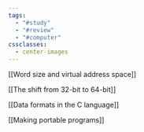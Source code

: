 ```yaml
---
tags:
  - "#study"
  - "#review"
  - "#computer"
cssclasses:
  - center-images
---
```

[[Word size and virtual address space]]

[[The shift from 32-bit to 64-bit]]

[[Data formats in the C language]]

[[Making portable programs]]





